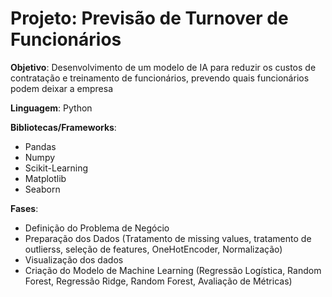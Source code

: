 # Projeto: Previsão de Turnover de Funcionários

**Objetivo**: Desenvolvimento de um modelo de IA para reduzir os custos de contratação e treinamento de funcionários, prevendo quais funcionários podem deixar a empresa

**Linguagem**: Python

**Bibliotecas/Frameworks**: 

- Pandas
- Numpy
- Scikit-Learning
- Matplotlib
- Seaborn

**Fases**:

- Definição do Problema de Negócio
- Preparação dos Dados (Tratamento de missing values, tratamento de outlierss, seleção de features, OneHotEncoder, Normalização)
- Visualização dos dados
- Criação do Modelo de Machine Learning (Regressão Logística, Random Forest, Regressão Ridge, Random Forest, Avaliação de Métricas)
